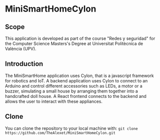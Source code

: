 # MiniSmartHomeCylon

## Scope
This application is developed as part of the course "Redes y seguridad" for the Computer Science Masters's Degree at Universitat Politècnica de València (UPV).

## Introduction
The MiniSmartHome application uses Cylon, that is a javascript framework for robotics and IoT. A backend application uses Cylon to connect to an Arduino and control different accessories such as LEDs, a motor or a buzzer, simulating a small house by arranging them together into a handcrafted doll house. A React frontend connects to the backend and allows the user to interact with these appliances.

## Clone
You can clone the repository to your local machine with:
    ```
    git clone https://github.com/TheAlexet/MiniSmartHomeCylon.git
    ```
